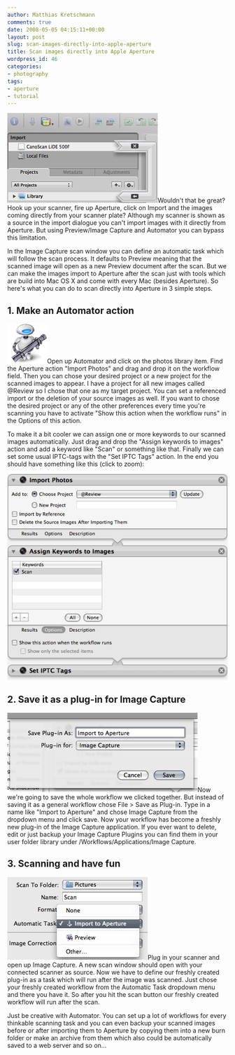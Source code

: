 ```yaml
---
author: Matthias Kretschmann
comments: true
date: 2008-05-05 04:15:11+00:00
layout: post
slug: scan-images-directly-into-apple-aperture
title: Scan images directly into Apple Aperture
wordpress_id: 46
categories:
- photography
tags:
- aperture
- tutorial
---
```


![Aperture Scanning](/media/aperturescan.png)Wouldn't that be great? Hook up your scanner, fire up Aperture, click on Import and the images coming directly from your scanner plate? Although my scanner is shown as a source in the import dialogue you can't import images with it directly from Aperture. But using Preview/Image Capture and Automator you can bypass this limitation.

In the Image Capture scan window you can define an automatic task which will follow the scan process. It defaults to Preview meaning that the scanned image will open as a new Preview document after the scan. But we can make the images import to Aperture after the scan just with tools which are build into Mac OS X and come with every Mac (besides Aperture). So here's what you can do to scan directly into Aperture in 3 simple steps.








<!-- more -->





## 1. Make an Automator action



![Automator](/media/automator.png)Open up Automator and click on the photos library item. Find the Aperture action "Import Photos" and drag and drop it on the workflow field. Then you can chose your desired project or a new project for the scanned images to appear. I have a project for all new images called @Review so I chose that one as my target project. You can set a referenced import or the deletion of your source images as well. If you want to chose the desired project or any of the other preferences every time you're scanning you have to activate "Show this action when the workflow runs" in the Options of this action.

To make it a bit cooler we can assign one or more keywords to our scanned images automatically. Just drag and drop the "Assign keywords to images" action and add a keyword like "Scan" or something like that. Finally we can set some usual IPTC-tags with the "Set IPTC Tags" action. In the end you should have something like this (click to zoom):

[![Aperture Import Workflow](/media/apertureimport_automator.png)](/media/apertureimport_automator.png)



## 2. Save it as a plug-in for Image Capture



[![Aperture Import Workflow2](/media/apertureimportplugin.png)](/media/apertureimportplugin.png)Now we're going to save the whole workflow we clicked together. But instead of saving it as a general workflow chose File > Save as Plug-in. Type in a name like "Import to Aperture" and chose Image Capture from the dropdown menu and click save. Now your workflow has become a freshly new plug-in of the Image Capture application. If you ever want to delete, edit or just backup your Image Capture Plugins you can find them in your user folder library under /Workflows/Applications/Image Capture.



## 3. Scanning and have fun



[![Aperture Import Workflow3](/media/apertureimport_automatic.png)](/media/apertureimport_automatic.png)Plug in your scanner and open up Image Capture. A new scan window should open with your connected scanner as source. Now we have to define our freshly created plug-in as a task which will run after the image was scanned. Just chose your freshly created workflow from the Automatic Task dropdown menu and there you have it. So after you hit the scan button our freshly created workflow will run after the scan.

Just be creative with Automator. You can set up a lot of workflows for every thinkable scanning task and you can even backup your scanned images before or after importing them to Aperture by copying them into a new burn folder or make an archive from them which also could be automatically saved to a web server and so on...
